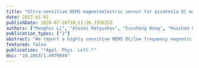 ```yaml
---
title: "Ultra-sensitive NEMS magnetoelectric sensor for picotesla DC magnetic field detection"
date: 2017-01-01
publishDate: 2020-07-26T10:11:26.335625Z
authors: ["Menghui Li", "Alexei Matyushov", "Cunzheng Dong", "Huaihao Chen", "Hwaider Lin", "Tianxiang Nan", "Zhenyun Qian", "Matteo Rinaldi", "Yuanhua Lin", "Nian X. Sun"]
publication_types: ["2"]
abstract: "We report a highly sensitive NEMS DC/low frequency magnetic field sensor consisting of an AlN/FeGaB resonator, with a $Δ$E effect-based sensing principle. Unlike previously reported magnetic field detection schemes, such as observing induced magnetoelectric voltage, or monitoring impedance, we designed a system to directly measure the reflected output voltage from the sensor as a function of magnetic field. The AlN/FeGaB resonator shows a resonance frequency shift of 3.19 MHz (1.44%), which leads to a high DC magnetic field sensitivity of 2.8 Hz/nT and a limit of detection of 800pT in an unshielded, room temperature and pressure, lab environment."
featured: false
publication: "*Appl. Phys. Lett.*"
doi: "10.1063/1.4979694"
---
```



